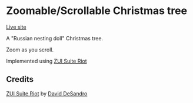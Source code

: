 # Zoomable/Scrollable Christmas tree
[Live site](http://xming13.github.io/experiment/christmas-tree)

A "Russian nesting doll" Christmas tree.

Zoom as you scroll. 

Implemented using [ZUI Suite Riot](https://github.com/desandro/zui-site-riot)

## Credits
[ZUI Suite Riot](https://github.com/desandro/zui-site-riot) by [David DeSandro](http://v3.desandro.com/)
